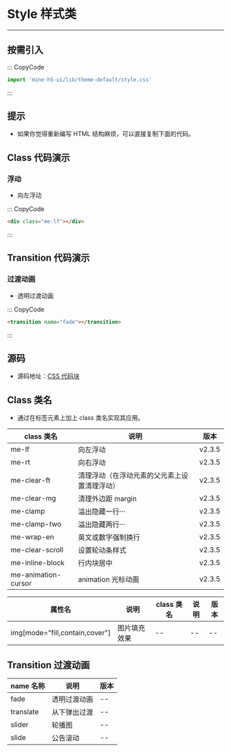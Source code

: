 # Style 样式类

---

## 按需引入

::: CopyCode

```JavaScript
import 'mine-h5-ui/lib/theme-default/style.css'
```

:::

## 提示

- 如果你觉得重新编写 HTML 结构麻烦，可以直接复制下面的代码。

## Class 代码演示

### 浮动

- 向左浮动

::: CopyCode

```HTML
<div class="me-lf"></div>
```

:::

## Transition 代码演示

### 过渡动画

- 透明过渡动画

::: CopyCode

```HTML
<transition name="fade"></transition>
```

:::

## 源码

- 源码地址：[CSS 代码块](https://github.com/biaov/MINE-H5-UI/blob/master/packages/theme-default/style.less)

## Class 类名

- 通过在标签元素上加上 class 类名实现其应用。

| class 类名          | 说明                                         | 版本   |
| ------------------- | -------------------------------------------- | ------ |
| me-lf               | 向左浮动                                     | v2.3.5 |
| me-rt               | 向右浮动                                     | v2.3.5 |
| me-clear-ft         | 清理浮动（在浮动元素的父元素上设置清理浮动） | v2.3.5 |
| me-clear-mg         | 清理外边距 margin                            | v2.3.5 |
| me-clamp            | 溢出隐藏一行···                              | v2.3.5 |
| me-clamp-two        | 溢出隐藏两行···                              | v2.3.5 |
| me-wrap-en          | 英文或数字强制换行                           | v2.3.5 |
| me-clear-scroll     | 设置轮动条样式                               | v2.3.5 |
| me-inline-block     | 行内块居中                                   | v2.3.5 |
| me-animation-cursor | animation 光标动画                           | v2.3.5 |

| 属性名                         | 说明         | class 类名 | 说明 | 版本 |
| ------------------------------ | ------------ | ---------- | ---- | ---- |
| img[mode="fill,contain,cover"] | 图片填充效果 | --         | --   | --   |

## Transition 过渡动画

| name 名称 | 说明         | 版本 |
| --------- | ------------ | ---- |
| fade      | 透明过渡动画 | --   |
| translate | 从下弹出过渡 | --   |
| slider    | 轮播图       | --   |
| slide     | 公告滚动     | --   |
